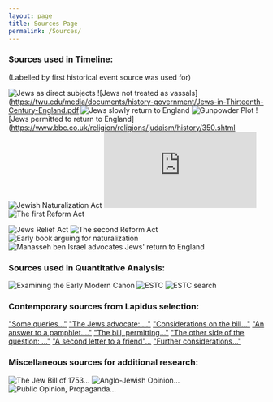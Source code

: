 ```yaml
---
layout: page
title: Sources Page
permalink: /Sources/
---
```


### Sources used in Timeline:
(Labelled by first historical event source was used for)

![Jews as direct subjects](https://books.google.com/books?id=ZesajGsCo3cC&pg=PR3#v=onepage&q&f=false)
![Jews not treated as vassals](https://twu.edu/media/documents/history-government/Jews-in-Thirteenth-Century-England.pdf
![Jews slowly return to England](https://www.englandsimmigrants.com/search/results?keyword=jewish&startDate=1300&endDate=1600&c![ol1=name&col2=nationality&col3=date&col4=origin&col5=residence&page=1)
![Gunpowder Plot](https://www.parliament.uk/about/living-heritage/evolutionofparliament/parliamentaryauthority/the-gunpowder-plot-of-1605/)
![Jews permitted to return to England](https://www.bbc.co.uk/religion/religions/judaism/history/350.shtml
![Jewish Naturalization Act](https://www.encyclopedia.com/religion/encyclopedias-almanacs-transcripts-and-maps/jew-bill-controversy-england)
![Jewish Naturalization Act Repealed](https://amp.en.google-info.org/1042036/1/jewish-naturalisation-act-1753.html)
![The first Reform Act](https://www.parliament.uk/about/living-heritage/evolutionofparliament/houseofcommons/reformacts/overview/reformact1832/#:~:text=The%20Representation%20of%20the%20People,31%20to%20only%20one%20MP&text=created%20a%20uniform%20franchise%20in,or%20more%20and%20some%20lodgers)

![Jews Relief Act](https://www.jewishvirtuallibrary.org/united-kingdom-virtual-jewish-history-tour#6)
![The second Reform Act](https://www.parliament.uk/about/living-heritage/evolutionofparliament/houseofcommons/reformacts/overview/furtherreformacts/)
![Early book arguing for naturalization](https://dpul.princeton.edu/lapidus/catalog/3t945r53q)
![Manasseh ben Israel advocates Jews' return to England](https://dpul.princeton.edu/lapidus/catalog/6d56zx35f)

### Sources used in Quantitative Analysis:

![Examining the Early Modern Canon](https://books.google.com/books?hl=en&lr=&id=rIMlEAAAQBAJ&oi=fnd&pg=PA62&dq=english+short+title+frequency+publication&ots=5BVqe5vtj8&sig=yzVgAsCBV2BxgGXHTKg4YEM_TUc#v=onepage&q=english%20short%20title%20frequency%20publication&f=false)
![ESTC](http://estc.bl.uk/F/?func=file&file_name=login-bl-estc)
![ESTC search](https://estc.bl.uk/F/TJSI42EU96H55QHVQDCBFQP3QQTQU2659P3JX636ADU6EYMLMG-36523?func=short-0&set_number=036249)

### Contemporary sources from Lapidus selection:
["Some queries..."](https://dpul.princeton.edu/catalog/5t34sk317)
["The Jews advocate: ..."](https://dpul.princeton.edu/lapidus/catalog/2227mq40w)
["Considerations on the bill..."](https://dpul.princeton.edu/lapidus/catalog/f7623d331)
["An answer to a pamphlet...."](https://dpul.princeton.edu/lapidus/catalog/g445cd891)
["The bill, permitting..."](https://dpul.princeton.edu/lapidus/catalog/d791sg93g)
["The other side of the question: ..."](https://dpul.princeton.edu/lapidus/catalog/rj430529t)
["A second letter to a friend"...](https://dpul.princeton.edu/lapidus/catalog/sj1392693)
["Further considerations..."](https://dpul.princeton.edu/lapidus/catalog/bc386j97z)

### Miscellaneous sources for additional research:

![The Jew Bill of 1753...](https://www.jstor.org/stable/30053433)
![Anglo-Jewish Opinion…](https://www.jstor.org/stable/29777970)
![Public Opinion, Propaganda…](https://books.google.com/books?hl=en&lr=&id=mVStnZWUW_AC&oi=fnd&pg=PA1&ots=Y-BrSROPLT&sig=qw8LhePWTuqDUQrkphbqo3jyWfs#v=onepage&q&f=false)
